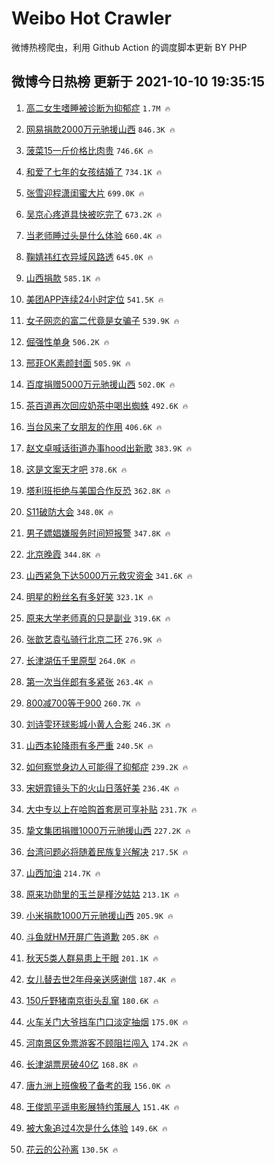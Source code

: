# Weibo Hot Crawler 



微博热榜爬虫，利用 Github Action 的调度脚本更新 BY PHP 


## 微博今日热榜 更新于 2021-10-10 19:35:15 
1. [高二女生嗜睡被诊断为抑郁症](https://s.weibo.com/weibo?q=%23%E9%AB%98%E4%BA%8C%E5%A5%B3%E7%94%9F%E5%97%9C%E7%9D%A1%E8%A2%AB%E8%AF%8A%E6%96%AD%E4%B8%BA%E6%8A%91%E9%83%81%E7%97%87%23&Refer=top) `1.7M 🔥` 

1. [网易捐款2000万元驰援山西](https://s.weibo.com/weibo?q=%23%E7%BD%91%E6%98%93%E6%8D%90%E6%AC%BE2000%E4%B8%87%E5%85%83%E9%A9%B0%E6%8F%B4%E5%B1%B1%E8%A5%BF%23&Refer=top) `846.3K 🔥` 

1. [菠菜15一斤价格比肉贵](https://s.weibo.com/weibo?q=%23%E8%8F%A0%E8%8F%9C15%E4%B8%80%E6%96%A4%E4%BB%B7%E6%A0%BC%E6%AF%94%E8%82%89%E8%B4%B5%23&Refer=top) `746.6K 🔥` 

1. [和爱了七年的女孩结婚了](https://s.weibo.com/weibo?q=%23%E5%92%8C%E7%88%B1%E4%BA%86%E4%B8%83%E5%B9%B4%E7%9A%84%E5%A5%B3%E5%AD%A9%E7%BB%93%E5%A9%9A%E4%BA%86%23&Refer=top) `734.1K 🔥` 

1. [张雪迎程潇闺蜜大片](https://s.weibo.com/weibo?q=%23%E5%BC%A0%E9%9B%AA%E8%BF%8E%E7%A8%8B%E6%BD%87%E9%97%BA%E8%9C%9C%E5%A4%A7%E7%89%87%23&Refer=top) `699.0K 🔥` 

1. [吴京心疼道具快被吃完了](https://s.weibo.com/weibo?q=%23%E5%90%B4%E4%BA%AC%E5%BF%83%E7%96%BC%E9%81%93%E5%85%B7%E5%BF%AB%E8%A2%AB%E5%90%83%E5%AE%8C%E4%BA%86%23&Refer=top) `673.2K 🔥` 

1. [当老师睡过头是什么体验](https://s.weibo.com/weibo?q=%23%E5%BD%93%E8%80%81%E5%B8%88%E7%9D%A1%E8%BF%87%E5%A4%B4%E6%98%AF%E4%BB%80%E4%B9%88%E4%BD%93%E9%AA%8C%23&Refer=top) `660.4K 🔥` 

1. [鞠婧祎红衣异域风路透](https://s.weibo.com/weibo?q=%23%E9%9E%A0%E5%A9%A7%E7%A5%8E%E7%BA%A2%E8%A1%A3%E5%BC%82%E5%9F%9F%E9%A3%8E%E8%B7%AF%E9%80%8F%23&Refer=top) `645.0K 🔥` 

1. [山西捐款](https://s.weibo.com/weibo?q=%23%E5%B1%B1%E8%A5%BF%E6%8D%90%E6%AC%BE%23&Refer=top) `585.1K 🔥` 

1. [美团APP连续24小时定位](https://s.weibo.com/weibo?q=%23%E7%BE%8E%E5%9B%A2APP%E8%BF%9E%E7%BB%AD24%E5%B0%8F%E6%97%B6%E5%AE%9A%E4%BD%8D%23&Refer=top) `541.5K 🔥` 

1. [女子网恋的富二代竟是女骗子](https://s.weibo.com/weibo?q=%23%E5%A5%B3%E5%AD%90%E7%BD%91%E6%81%8B%E7%9A%84%E5%AF%8C%E4%BA%8C%E4%BB%A3%E7%AB%9F%E6%98%AF%E5%A5%B3%E9%AA%97%E5%AD%90%23&Refer=top) `539.9K 🔥` 

1. [倔强性单身](https://s.weibo.com/weibo?q=%23%E5%80%94%E5%BC%BA%E6%80%A7%E5%8D%95%E8%BA%AB%23&Refer=top) `506.2K 🔥` 

1. [邢菲OK素颜封面](https://s.weibo.com/weibo?q=%E9%82%A2%E8%8F%B2OK%E7%B4%A0%E9%A2%9C%E5%B0%81%E9%9D%A2&Refer=top) `505.9K 🔥` 

1. [百度捐赠5000万元驰援山西](https://s.weibo.com/weibo?q=%23%E7%99%BE%E5%BA%A6%E6%8D%90%E8%B5%A05000%E4%B8%87%E5%85%83%E9%A9%B0%E6%8F%B4%E5%B1%B1%E8%A5%BF%23&Refer=top) `502.0K 🔥` 

1. [茶百道再次回应奶茶中喝出蜘蛛](https://s.weibo.com/weibo?q=%23%E8%8C%B6%E7%99%BE%E9%81%93%E5%86%8D%E6%AC%A1%E5%9B%9E%E5%BA%94%E5%A5%B6%E8%8C%B6%E4%B8%AD%E5%96%9D%E5%87%BA%E8%9C%98%E8%9B%9B%23&Refer=top) `492.6K 🔥` 

1. [当台风来了女朋友的作用](https://s.weibo.com/weibo?q=%23%E5%BD%93%E5%8F%B0%E9%A3%8E%E6%9D%A5%E4%BA%86%E5%A5%B3%E6%9C%8B%E5%8F%8B%E7%9A%84%E4%BD%9C%E7%94%A8%23&Refer=top) `406.6K 🔥` 

1. [赵文卓喊话街道办事hood出新歌](https://s.weibo.com/weibo?q=%23%E8%B5%B5%E6%96%87%E5%8D%93%E5%96%8A%E8%AF%9D%E8%A1%97%E9%81%93%E5%8A%9E%E4%BA%8Bhood%E5%87%BA%E6%96%B0%E6%AD%8C%23&Refer=top) `383.9K 🔥` 

1. [这是文案天才吧](https://s.weibo.com/weibo?q=%23%E8%BF%99%E6%98%AF%E6%96%87%E6%A1%88%E5%A4%A9%E6%89%8D%E5%90%A7%23&Refer=top) `378.6K 🔥` 

1. [塔利班拒绝与美国合作反恐](https://s.weibo.com/weibo?q=%23%E5%A1%94%E5%88%A9%E7%8F%AD%E6%8B%92%E7%BB%9D%E4%B8%8E%E7%BE%8E%E5%9B%BD%E5%90%88%E4%BD%9C%E5%8F%8D%E6%81%90%23&Refer=top) `362.8K 🔥` 

1. [S11破防大会](https://s.weibo.com/weibo?q=%23S11%E7%A0%B4%E9%98%B2%E5%A4%A7%E4%BC%9A%23&Refer=top) `348.0K 🔥` 

1. [男子嫖娼嫌服务时间短报警](https://s.weibo.com/weibo?q=%23%E7%94%B7%E5%AD%90%E5%AB%96%E5%A8%BC%E5%AB%8C%E6%9C%8D%E5%8A%A1%E6%97%B6%E9%97%B4%E7%9F%AD%E6%8A%A5%E8%AD%A6%23&Refer=top) `347.8K 🔥` 

1. [北京晚霞](https://s.weibo.com/weibo?q=%E5%8C%97%E4%BA%AC%E6%99%9A%E9%9C%9E&Refer=top) `344.8K 🔥` 

1. [山西紧急下达5000万元救灾资金](https://s.weibo.com/weibo?q=%23%E5%B1%B1%E8%A5%BF%E7%B4%A7%E6%80%A5%E4%B8%8B%E8%BE%BE5000%E4%B8%87%E5%85%83%E6%95%91%E7%81%BE%E8%B5%84%E9%87%91%23&Refer=top) `341.6K 🔥` 

1. [明星的粉丝名有多好笑](https://s.weibo.com/weibo?q=%23%E6%98%8E%E6%98%9F%E7%9A%84%E7%B2%89%E4%B8%9D%E5%90%8D%E6%9C%89%E5%A4%9A%E5%A5%BD%E7%AC%91%23&Refer=top) `323.1K 🔥` 

1. [原来大学老师真的只是副业](https://s.weibo.com/weibo?q=%23%E5%8E%9F%E6%9D%A5%E5%A4%A7%E5%AD%A6%E8%80%81%E5%B8%88%E7%9C%9F%E7%9A%84%E5%8F%AA%E6%98%AF%E5%89%AF%E4%B8%9A%23&Refer=top) `319.6K 🔥` 

1. [张歆艺袁弘骑行北京二环](https://s.weibo.com/weibo?q=%23%E5%BC%A0%E6%AD%86%E8%89%BA%E8%A2%81%E5%BC%98%E9%AA%91%E8%A1%8C%E5%8C%97%E4%BA%AC%E4%BA%8C%E7%8E%AF%23&Refer=top) `276.9K 🔥` 

1. [长津湖伍千里原型](https://s.weibo.com/weibo?q=%23%E9%95%BF%E6%B4%A5%E6%B9%96%E4%BC%8D%E5%8D%83%E9%87%8C%E5%8E%9F%E5%9E%8B%23&Refer=top) `264.0K 🔥` 

1. [第一次当伴郎有多紧张](https://s.weibo.com/weibo?q=%23%E7%AC%AC%E4%B8%80%E6%AC%A1%E5%BD%93%E4%BC%B4%E9%83%8E%E6%9C%89%E5%A4%9A%E7%B4%A7%E5%BC%A0%23&Refer=top) `263.4K 🔥` 

1. [800减700等于900](https://s.weibo.com/weibo?q=%23800%E5%87%8F700%E7%AD%89%E4%BA%8E900%23&Refer=top) `260.7K 🔥` 

1. [刘诗雯环球影城小黄人合影](https://s.weibo.com/weibo?q=%23%E5%88%98%E8%AF%97%E9%9B%AF%E7%8E%AF%E7%90%83%E5%BD%B1%E5%9F%8E%E5%B0%8F%E9%BB%84%E4%BA%BA%E5%90%88%E5%BD%B1%23&Refer=top) `246.3K 🔥` 

1. [山西本轮降雨有多严重](https://s.weibo.com/weibo?q=%23%E5%B1%B1%E8%A5%BF%E6%9C%AC%E8%BD%AE%E9%99%8D%E9%9B%A8%E6%9C%89%E5%A4%9A%E4%B8%A5%E9%87%8D%23&Refer=top) `240.5K 🔥` 

1. [如何察觉身边人可能得了抑郁症](https://s.weibo.com/weibo?q=%23%E5%A6%82%E4%BD%95%E5%AF%9F%E8%A7%89%E8%BA%AB%E8%BE%B9%E4%BA%BA%E5%8F%AF%E8%83%BD%E5%BE%97%E4%BA%86%E6%8A%91%E9%83%81%E7%97%87%23&Refer=top) `239.2K 🔥` 

1. [宋妍霏镜头下的火山日落好美](https://s.weibo.com/weibo?q=%23%E5%AE%8B%E5%A6%8D%E9%9C%8F%E9%95%9C%E5%A4%B4%E4%B8%8B%E7%9A%84%E7%81%AB%E5%B1%B1%E6%97%A5%E8%90%BD%E5%A5%BD%E7%BE%8E%23&Refer=top) `236.4K 🔥` 

1. [大中专以上在哈购首套房可享补贴](https://s.weibo.com/weibo?q=%23%E5%A4%A7%E4%B8%AD%E4%B8%93%E4%BB%A5%E4%B8%8A%E5%9C%A8%E5%93%88%E8%B4%AD%E9%A6%96%E5%A5%97%E6%88%BF%E5%8F%AF%E4%BA%AB%E8%A1%A5%E8%B4%B4%23&Refer=top) `231.7K 🔥` 

1. [挚文集团捐赠1000万元驰援山西](https://s.weibo.com/weibo?q=%23%E6%8C%9A%E6%96%87%E9%9B%86%E5%9B%A2%E6%8D%90%E8%B5%A01000%E4%B8%87%E5%85%83%E9%A9%B0%E6%8F%B4%E5%B1%B1%E8%A5%BF%23&Refer=top) `227.2K 🔥` 

1. [台湾问题必将随着民族复兴解决](https://s.weibo.com/weibo?q=%23%E5%8F%B0%E6%B9%BE%E9%97%AE%E9%A2%98%E5%BF%85%E5%B0%86%E9%9A%8F%E7%9D%80%E6%B0%91%E6%97%8F%E5%A4%8D%E5%85%B4%E8%A7%A3%E5%86%B3%23&Refer=top) `217.5K 🔥` 

1. [山西加油](https://s.weibo.com/weibo?q=%23%E5%B1%B1%E8%A5%BF%E5%8A%A0%E6%B2%B9%23&Refer=top) `214.7K 🔥` 

1. [原来功勋里的玉兰是槿汐姑姑](https://s.weibo.com/weibo?q=%23%E5%8E%9F%E6%9D%A5%E5%8A%9F%E5%8B%8B%E9%87%8C%E7%9A%84%E7%8E%89%E5%85%B0%E6%98%AF%E6%A7%BF%E6%B1%90%E5%A7%91%E5%A7%91%23&Refer=top) `213.1K 🔥` 

1. [小米捐款1000万元驰援山西](https://s.weibo.com/weibo?q=%23%E5%B0%8F%E7%B1%B3%E6%8D%90%E6%AC%BE1000%E4%B8%87%E5%85%83%E9%A9%B0%E6%8F%B4%E5%B1%B1%E8%A5%BF%23&Refer=top) `205.9K 🔥` 

1. [斗鱼就HM开屏广告道歉](https://s.weibo.com/weibo?q=%23%E6%96%97%E9%B1%BC%E5%B0%B1HM%E5%BC%80%E5%B1%8F%E5%B9%BF%E5%91%8A%E9%81%93%E6%AD%89%23&Refer=top) `205.8K 🔥` 

1. [秋天5类人群易患上干眼](https://s.weibo.com/weibo?q=%23%E7%A7%8B%E5%A4%A95%E7%B1%BB%E4%BA%BA%E7%BE%A4%E6%98%93%E6%82%A3%E4%B8%8A%E5%B9%B2%E7%9C%BC%23&Refer=top) `201.1K 🔥` 

1. [女儿替去世2年母亲送感谢信](https://s.weibo.com/weibo?q=%23%E5%A5%B3%E5%84%BF%E6%9B%BF%E5%8E%BB%E4%B8%962%E5%B9%B4%E6%AF%8D%E4%BA%B2%E9%80%81%E6%84%9F%E8%B0%A2%E4%BF%A1%23&Refer=top) `187.4K 🔥` 

1. [150斤野猪南京街头乱窜](https://s.weibo.com/weibo?q=%23150%E6%96%A4%E9%87%8E%E7%8C%AA%E5%8D%97%E4%BA%AC%E8%A1%97%E5%A4%B4%E4%B9%B1%E7%AA%9C%23&Refer=top) `180.6K 🔥` 

1. [火车关门大爷挡车门口淡定抽烟](https://s.weibo.com/weibo?q=%23%E7%81%AB%E8%BD%A6%E5%85%B3%E9%97%A8%E5%A4%A7%E7%88%B7%E6%8C%A1%E8%BD%A6%E9%97%A8%E5%8F%A3%E6%B7%A1%E5%AE%9A%E6%8A%BD%E7%83%9F%23&Refer=top) `175.0K 🔥` 

1. [河南景区免票游客不顾阻拦闯入](https://s.weibo.com/weibo?q=%23%E6%B2%B3%E5%8D%97%E6%99%AF%E5%8C%BA%E5%85%8D%E7%A5%A8%E6%B8%B8%E5%AE%A2%E4%B8%8D%E9%A1%BE%E9%98%BB%E6%8B%A6%E9%97%AF%E5%85%A5%23&Refer=top) `174.2K 🔥` 

1. [长津湖票房破40亿](https://s.weibo.com/weibo?q=%23%E9%95%BF%E6%B4%A5%E6%B9%96%E7%A5%A8%E6%88%BF%E7%A0%B440%E4%BA%BF%23&Refer=top) `168.8K 🔥` 

1. [唐九洲上班像极了备考的我](https://s.weibo.com/weibo?q=%23%E5%94%90%E4%B9%9D%E6%B4%B2%E4%B8%8A%E7%8F%AD%E5%83%8F%E6%9E%81%E4%BA%86%E5%A4%87%E8%80%83%E7%9A%84%E6%88%91%23&Refer=top) `156.0K 🔥` 

1. [王俊凯平遥电影展特约策展人](https://s.weibo.com/weibo?q=%23%E7%8E%8B%E4%BF%8A%E5%87%AF%E5%B9%B3%E9%81%A5%E7%94%B5%E5%BD%B1%E5%B1%95%E7%89%B9%E7%BA%A6%E7%AD%96%E5%B1%95%E4%BA%BA%23&Refer=top) `151.4K 🔥` 

1. [被大象追过4次是什么体验](https://s.weibo.com/weibo?q=%23%E8%A2%AB%E5%A4%A7%E8%B1%A1%E8%BF%BD%E8%BF%874%E6%AC%A1%E6%98%AF%E4%BB%80%E4%B9%88%E4%BD%93%E9%AA%8C%23&Refer=top) `149.6K 🔥` 

1. [花云的公孙离](https://s.weibo.com/weibo?q=%23%E8%8A%B1%E4%BA%91%E7%9A%84%E5%85%AC%E5%AD%99%E7%A6%BB%23&Refer=top) `130.5K 🔥` 

